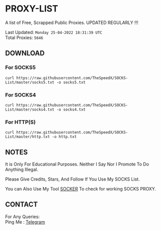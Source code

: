 
# PROXY-LIST

A list of Free, Scrapped Public Proxies. UPDATED REGULARLY !!!  

Last Updated: `Monday 25-04-2022 18:31:39 UTC`  
Total Proxies: `5646`  

## DOWNLOAD

### For SOCKS5

```curl https://raw.githubusercontent.com/TheSpeedX/SOCKS-List/master/socks5.txt -o socks5.txt```

### For SOCKS4

```curl https://raw.githubusercontent.com/TheSpeedX/SOCKS-List/master/socks4.txt -o socks4.txt```

### For HTTP(S)

```curl https://raw.githubusercontent.com/TheSpeedX/SOCKS-List/master/http.txt -o http.txt```

## NOTES

It is Only For Educational Purposes. Neither I Say Nor I Promote To Do Anything Illegal.

Please Give Credits, Stars, And Follow If You Use My SOCKS List.  

You can Also Use My Tool [SOCKER](https://github.com/TheSpeedX/socker) To check for working SOCKS PROXY.

## CONTACT

 For Any Queries:  
        Ping Me : [Telegram](http://t.me/the_space_bar)
